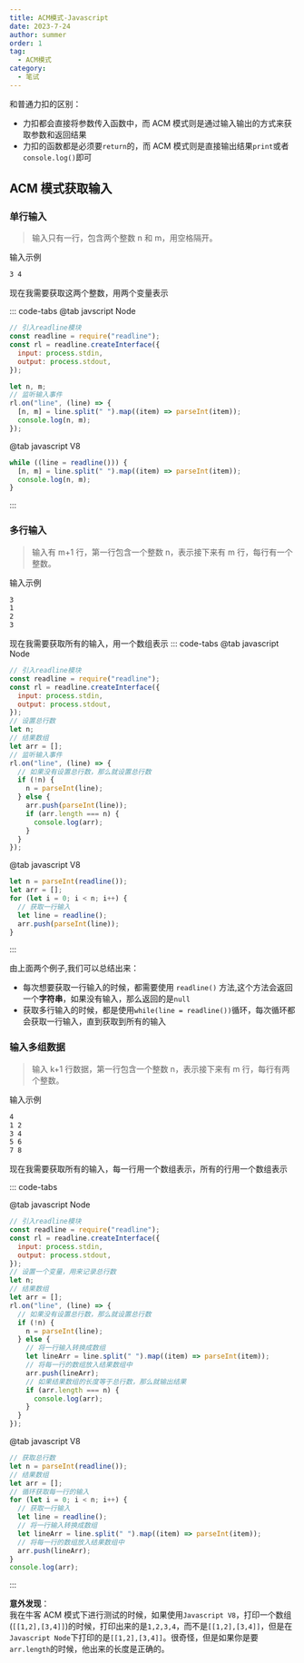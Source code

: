 ```yaml
---
title: ACM模式-Javascript
date: 2023-7-24
author: summer
order: 1
tag:
  - ACM模式
category:
  - 笔试
---
```


和普通力扣的区别：

- 力扣都会直接将参数传入函数中，而 ACM 模式则是通过输入输出的方式来获取参数和返回结果
- 力扣的函数都是必须要`return`的，而 ACM 模式则是直接输出结果`print`或者`console.log()`即可

## ACM 模式获取输入

### 单行输入

> 输入只有一行，包含两个整数 n 和 m，用空格隔开。

输入示例

```bash
3 4
```

现在我需要获取这两个整数，用两个变量表示

::: code-tabs
@tab javscript Node

```javascript
// 引入readline模块
const readline = require("readline");
const rl = readline.createInterface({
  input: process.stdin,
  output: process.stdout,
});

let n, m;
// 监听输入事件
rl.on("line", (line) => {
  [n, m] = line.split(" ").map((item) => parseInt(item));
  console.log(n, m);
});
```

@tab javascript V8

```javascript
while ((line = readline())) {
  [n, m] = line.split(" ").map((item) => parseInt(item));
  console.log(n, m);
}
```

:::

### 多行输入

> 输入有 m+1 行，第一行包含一个整数 n，表示接下来有 m 行，每行有一个整数。

输入示例

```bash
3
1
2
3
```

现在我需要获取所有的输入，用一个数组表示
::: code-tabs
@tab javascript Node

```javascript
// 引入readline模块
const readline = require("readline");
const rl = readline.createInterface({
  input: process.stdin,
  output: process.stdout,
});
// 设置总行数
let n;
// 结果数组
let arr = [];
// 监听输入事件
rl.on("line", (line) => {
  // 如果没有设置总行数，那么就设置总行数
  if (!n) {
    n = parseInt(line);
  } else {
    arr.push(parseInt(line));
    if (arr.length === n) {
      console.log(arr);
    }
  }
});
```

@tab javascript V8

```javascript
let n = parseInt(readline());
let arr = [];
for (let i = 0; i < n; i++) {
  // 获取一行输入
  let line = readline();
  arr.push(parseInt(line));
}
```

:::

由上面两个例子,我们可以总结出来：

- 每次想要获取一行输入的时候，都需要使用 `readline()` 方法,这个方法会返回一个**字符串**，如果没有输入，那么返回的是`null`
- 获取多行输入的时候，都是使用`while(line = readline())`循环，每次循环都会获取一行输入，直到获取到所有的输入

### 输入多组数据

> 输入 k+1 行数据，第一行包含一个整数 n，表示接下来有 m 行，每行有两个整数。

输入示例

```bash
4
1 2
3 4
5 6
7 8
```

现在我需要获取所有的输入，每一行用一个数组表示，所有的行用一个数组表示

::: code-tabs

@tab javascript Node

```javascript
// 引入readline模块
const readline = require("readline");
const rl = readline.createInterface({
  input: process.stdin,
  output: process.stdout,
});
// 设置一个变量，用来记录总行数
let n;
// 结果数组
let arr = [];
rl.on("line", (line) => {
  // 如果没有设置总行数，那么就设置总行数
  if (!n) {
    n = parseInt(line);
  } else {
    // 将一行输入转换成数组
    let lineArr = line.split(" ").map((item) => parseInt(item));
    // 将每一行的数组放入结果数组中
    arr.push(lineArr);
    // 如果结果数组的长度等于总行数，那么就输出结果
    if (arr.length === n) {
      console.log(arr);
    }
  }
});
```

@tab javascript V8

```javascript
// 获取总行数
let n = parseInt(readline());
// 结果数组
let arr = [];
// 循环获取每一行的输入
for (let i = 0; i < n; i++) {
  // 获取一行输入
  let line = readline();
  // 将一行输入转换成数组
  let lineArr = line.split(" ").map((item) => parseInt(item));
  // 将每一行的数组放入结果数组中
  arr.push(lineArr);
}
console.log(arr);
```

:::

**意外发现**：  
我在牛客 ACM 模式下进行测试的时候，如果使用`Javascript V8`，打印一个数组(`[[1,2],[3,4]]`)的时候，打印出来的是`1,2,3,4`，而不是`[[1,2],[3,4]]`，但是在`Javascript Node`下打印的是`[[1,2],[3,4]]`。很奇怪，但是如果你是要`arr.length`的时候，他出来的长度是正确的。
